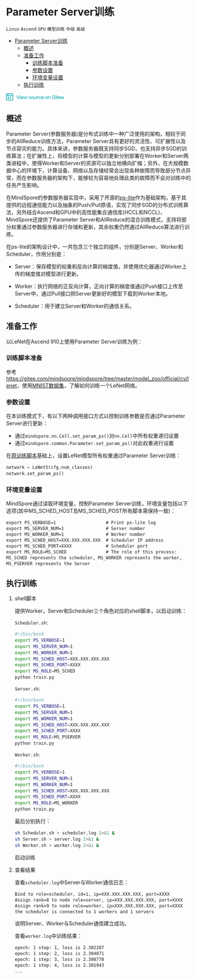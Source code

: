 # Parameter Server训练

`Linux` `Ascend` `GPU` `模型训练` `中级` `高级`

<!-- TOC -->

- [Parameter Server训练](#parameter_server训练)
    - [概述](#概述)
    - [准备工作](#准备工作)
        - [训练脚本准备](#训练脚本准备)
        - [参数设置](#参数设置)
        - [环境变量设置](#环境变量设置)
    - [执行训练](#执行训练)

<!-- /TOC -->

<a href="https://gitee.com/mindspore/docs/blob/master/tutorials/source_zh_cn/advanced_use/parameter_server_training.md" target="_blank"><img src="../_static/logo_source.png"></a>

## 概述
Parameter Server(参数服务器)是分布式训练中一种广泛使用的架构，相较于同步的AllReduce训练方法，Parameter Server具有更好的灵活性、可扩展性以及节点容灾的能力。具体来讲，参数服务器既支持同步SGD，也支持异步SGD的训练算法；在扩展性上，将模型的计算与模型的更新分别部署在Worker和Server两类进程中，使得Worker和Server的资源可以独立地横向扩缩；另外，在大规模数据中心的环境下，计算设备、网络以及存储经常会出现各种故障而导致部分节点异常，而在参数服务器的架构下，能够较为容易地处理此类的故障而不会对训练中的任务产生影响。

在MindSpore的参数服务器实现中，采用了开源的[ps-lite](https://github.com/dmlc/ps-lite)作为基础架构，基于其提供的远程通信能力以及抽象的Push/Pull原语，实现了同步SGD的分布式训练算法，另外结合Ascend和GPU中的高性能集合通信库(HCCL和NCCL)，MindSpore还提供了Parameter Server和AllReduce的混合训练模式，支持将部分权重通过参数服务器进行存储和更新，其余权重仍然通过AllReduce算法进行训练。

在ps-lite的架构设计中，一共包含三个独立的组件，分别是Server、Worker和Scheduler，作用分别是：

- Server：保存模型的权重和反向计算的梯度值，并使用优化器通过Worker上传的梯度值对模型进行更新。

- Worker：执行网络的正反向计算，正向计算的梯度值通过Push接口上传至Server中，通过Pull接口把Server更新好的模型下载到Worker本地。

- Scheduler：用于建立Server和Worker的通信关系。

## 准备工作
以LeNet在Ascend 910上使用Parameter Server训练为例：

### 训练脚本准备

参考<https://gitee.com/mindspore/mindspore/tree/master/model_zoo/official/cv/lenet>，使用[MNIST数据集](http://yann.lecun.com/exdb/mnist/)，了解如何训练一个LeNet网络。

### 参数设置

在本训练模式下，有以下两种调用接口方式以控制训练参数是否通过Parameter Server进行更新：
  
- 通过`mindspore.nn.Cell.set_param_ps()`对`nn.Cell`中所有权重递归设置
- 通过`mindspore.common.Parameter.set_param_ps()`对此权重进行设置

在[原训练脚本](https://gitee.com/mindspore/mindspore/blob/master/model_zoo/official/cv/lenet/train.py)基础上，设置LeNet模型所有权重通过Parameter Server训练：
```python
network = LeNet5(cfg.num_classes)
network.set_param_ps()
```

### 环境变量设置

MindSpore通过读取环境变量，控制Parameter Server训练，环境变量包括以下选项(其中MS_SCHED_HOST及MS_SCHED_POST所有脚本需保持一致)：

```
export PS_VERBOSE=1                   # Print ps-lite log
export MS_SERVER_NUM=1                # Server number
export MS_WORKER_NUM=1                # Worker number
export MS_SCHED_HOST=XXX.XXX.XXX.XXX  # Scheduler IP address
export MS_SCHED_PORT=XXXX             # Scheduler port
export MS_ROLE=MS_SCHED               # The role of this process: MS_SCHED represents the scheduler, MS_WORKER represents the worker, MS_PSERVER represents the Server
```

## 执行训练

1. shell脚本

    提供Worker，Server和Scheduler三个角色对应的shell脚本，以启动训练：

    `Scheduler.sh`:
    ```bash
    #!/bin/bash
    export PS_VERBOSE=1
    export MS_SERVER_NUM=1
    export MS_WORKER_NUM=1
    export MS_SCHED_HOST=XXX.XXX.XXX.XXX
    export MS_SCHED_PORT=XXXX
    export MS_ROLE=MS_SCHED
    python train.py
    ```

    `Server.sh`:
    ```bash
    #!/bin/bash
    export PS_VERBOSE=1
    export MS_SERVER_NUM=1
    export MS_WORKER_NUM=1
    export MS_SCHED_HOST=XXX.XXX.XXX.XXX
    export MS_SCHED_PORT=XXXX
    export MS_ROLE=MS_PSERVER
    python train.py
    ```

    `Worker.sh`:
    ```bash
    #!/bin/bash
    export PS_VERBOSE=1
    export MS_SERVER_NUM=1
    export MS_WORKER_NUM=1
    export MS_SCHED_HOST=XXX.XXX.XXX.XXX
    export MS_SCHED_PORT=XXXX
    export MS_ROLE=MS_WORKER
    python train.py
    ```

    最后分别执行：
    ```bash
    sh Scheduler.sh > scheduler.log 2>&1 &
    sh Server.sh > server.log 2>&1 &
    sh Worker.sh > worker.log 2>&1 &
    ```
    启动训练

2. 查看结果

    查看`scheduler.log`中Server与Worker通信日志：
    ```
    Bind to role=scheduler, id=1, ip=XXX.XXX.XXX.XXX, port=XXXX
    Assign rank=8 to node role=server, ip=XXX.XXX.XXX.XXX, port=XXXX
    Assign rank=9 to node role=worker, ip=XXX.XXX.XXX.XXX, port=XXXX
    the scheduler is connected to 1 workers and 1 servers
    ```
    说明Server、Worker与Scheduler通信建立成功。

    查看`worker.log`中训练结果：
    ```
    epoch: 1 step: 1, loss is 2.302287
    epoch: 1 step: 2, loss is 2.304071
    epoch: 1 step: 3, loss is 2.308778
    epoch: 1 step: 4, loss is 2.301943
    ...
    ```
